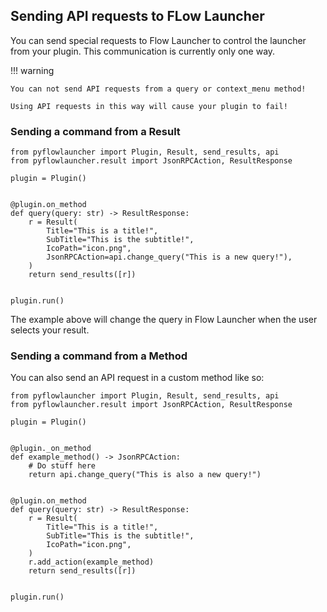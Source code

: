 ## Sending API requests to FLow Launcher

You can send special requests to Flow Launcher to control the launcher from your plugin. This communication is currently only one way.

!!! warning

    You can not send API requests from a query or context_menu method! 
    
    Using API requests in this way will cause your plugin to fail!

### Sending a command from a Result

```
from pyflowlauncher import Plugin, Result, send_results, api
from pyflowlauncher.result import JsonRPCAction, ResultResponse

plugin = Plugin()


@plugin.on_method
def query(query: str) -> ResultResponse:
    r = Result(
        Title="This is a title!",
        SubTitle="This is the subtitle!",
        IcoPath="icon.png",
        JsonRPCAction=api.change_query("This is a new query!"),
    )
    return send_results([r])


plugin.run()
```

The example above will change the query in Flow Launcher when the user selects your result.


### Sending a command from a Method

You can also send an API request in a custom method like so:

```
from pyflowlauncher import Plugin, Result, send_results, api
from pyflowlauncher.result import JsonRPCAction, ResultResponse

plugin = Plugin()


@plugin._on_method
def example_method() -> JsonRPCAction:
    # Do stuff here
    return api.change_query("This is also a new query!")


@plugin.on_method
def query(query: str) -> ResultResponse:
    r = Result(
        Title="This is a title!",
        SubTitle="This is the subtitle!",
        IcoPath="icon.png",
    )
    r.add_action(example_method)
    return send_results([r])


plugin.run()
```